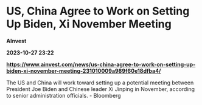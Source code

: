 # US, China Agree to Work on Setting Up Biden, Xi November Meeting
**AInvest**

**2023-10-27 23:22**

**https://www.ainvest.com/news/us-china-agree-to-work-on-setting-up-biden-xi-november-meeting-231010009a989f60e18dfba4/**

The US and China will work toward setting up a potential meeting between President Joe Biden and Chinese leader Xi Jinping in November, according to senior administration officials. - Bloomberg